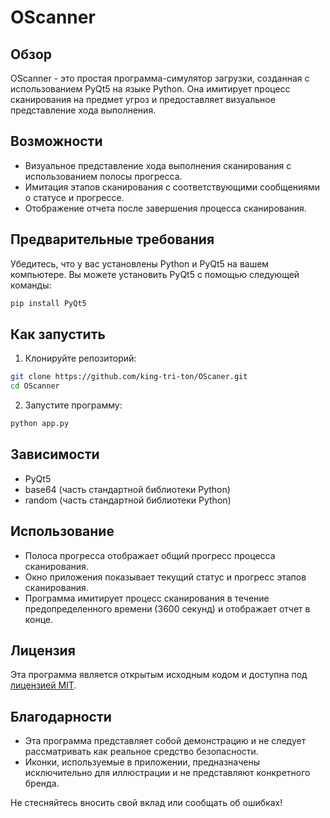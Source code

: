 # OScanner

## Обзор

OScanner - это простая программа-симулятор загрузки, созданная с использованием PyQt5 на языке Python. Она имитирует процесс сканирования на предмет угроз и предоставляет визуальное представление хода выполнения.

## Возможности

- Визуальное представление хода выполнения сканирования с использованием полосы прогресса.
- Имитация этапов сканирования с соответствующими сообщениями о статусе и прогрессе.
- Отображение отчета после завершения процесса сканирования.

## Предварительные требования

Убедитесь, что у вас установлены Python и PyQt5 на вашем компьютере. Вы можете установить PyQt5 с помощью следующей команды:

```bash
pip install PyQt5
```

## Как запустить

1. Клонируйте репозиторий:

```bash
git clone https://github.com/king-tri-ton/OScaner.git
cd OScanner
```

2. Запустите программу:

```bash
python app.py
```

## Зависимости

- PyQt5
- base64 (часть стандартной библиотеки Python)
- random (часть стандартной библиотеки Python)

## Использование

- Полоса прогресса отображает общий прогресс процесса сканирования.
- Окно приложения показывает текущий статус и прогресс этапов сканирования.
- Программа имитирует процесс сканирования в течение предопределенного времени (3600 секунд) и отображает отчет в конце.

## Лицензия

Эта программа является открытым исходным кодом и доступна под [лицензией MIT](https://choosealicense.com/licenses/mit/).

## Благодарности

- Эта программа представляет собой демонстрацию и не следует рассматривать как реальное средство безопасности.
- Иконки, используемые в приложении, предназначены исключительно для иллюстрации и не представляют конкретного бренда.

Не стесняйтесь вносить свой вклад или сообщать об ошибках!
